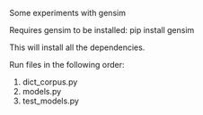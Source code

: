 Some experiments with gensim

Requires gensim to be installed:
    pip install gensim

This will install all the dependencies.

Run files in the following order:
1. dict_corpus.py
2. models.py
3. test_models.py